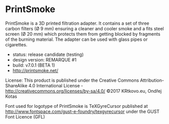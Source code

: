 ﻿# PrintSmoke
PrintSmoke is a 3D printed filtration adapter.
It contains a set of three carbon filters (Ø 9 mm) ensuring a cleaner and cooler smoke and a fits steel screen (Ø 20 mm) which protects them from getting blocked by fragments of the burning material.
The adapter can be used with glass pipes or cigarettes.

- status: release candidate (testing)
- design version: REMARQUE #1
- build: v7.0.1  (BETA 1)
- http://printsmoke.net/

License: This product is published under the Creative Commons Attribution-ShareAlike 4.0 International License - http://creativecommons.org/licenses/by-sa/4.0/
©2017 KRtkovo.eu, Ondřej Kotas

Font used for logotype of PrintSmoke is TeXGyreCursor published at http://www.fontspace.com/gust-e-foundry/texgyrecursor under the GUST Font Licence (GFL)
